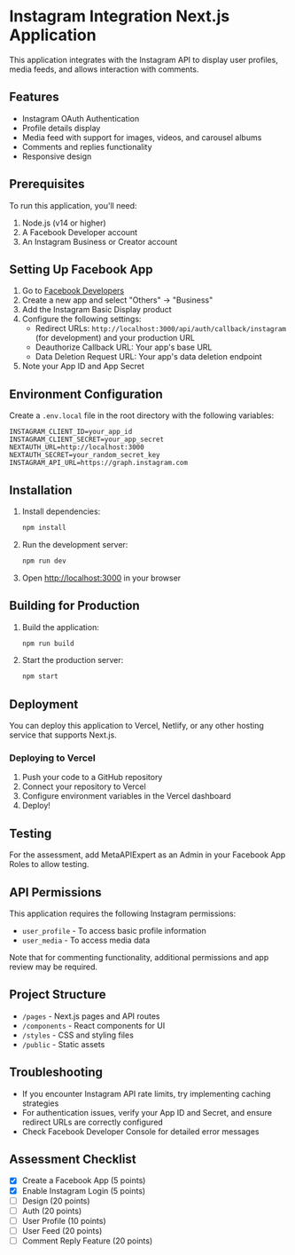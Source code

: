 # Instagram Integration Next.js Application

This application integrates with the Instagram API to display user profiles, media feeds, and allows interaction with comments.

## Features

- Instagram OAuth Authentication
- Profile details display
- Media feed with support for images, videos, and carousel albums
- Comments and replies functionality
- Responsive design

## Prerequisites

To run this application, you'll need:

1. Node.js (v14 or higher)
2. A Facebook Developer account
3. An Instagram Business or Creator account

## Setting Up Facebook App

1. Go to [Facebook Developers](https://developers.facebook.com/apps/)
2. Create a new app and select "Others" → "Business"
3. Add the Instagram Basic Display product
4. Configure the following settings:
   - Redirect URLs: `http://localhost:3000/api/auth/callback/instagram` (for development) and your production URL
   - Deauthorize Callback URL: Your app's base URL
   - Data Deletion Request URL: Your app's data deletion endpoint
5. Note your App ID and App Secret

## Environment Configuration

Create a `.env.local` file in the root directory with the following variables:

```
INSTAGRAM_CLIENT_ID=your_app_id
INSTAGRAM_CLIENT_SECRET=your_app_secret
NEXTAUTH_URL=http://localhost:3000
NEXTAUTH_SECRET=your_random_secret_key
INSTAGRAM_API_URL=https://graph.instagram.com
```

## Installation

1. Install dependencies:
   ```bash
   npm install
   ```

2. Run the development server:
   ```bash
   npm run dev
   ```

3. Open [http://localhost:3000](http://localhost:3000) in your browser

## Building for Production

1. Build the application:
   ```bash
   npm run build
   ```

2. Start the production server:
   ```bash
   npm start
   ```

## Deployment

You can deploy this application to Vercel, Netlify, or any other hosting service that supports Next.js.

### Deploying to Vercel

1. Push your code to a GitHub repository
2. Connect your repository to Vercel
3. Configure environment variables in the Vercel dashboard
4. Deploy!

## Testing

For the assessment, add MetaAPIExpert as an Admin in your Facebook App Roles to allow testing.

## API Permissions

This application requires the following Instagram permissions:
- `user_profile` - To access basic profile information
- `user_media` - To access media data

Note that for commenting functionality, additional permissions and app review may be required.

## Project Structure

- `/pages` - Next.js pages and API routes
- `/components` - React components for UI
- `/styles` - CSS and styling files
- `/public` - Static assets

## Troubleshooting

- If you encounter Instagram API rate limits, try implementing caching strategies
- For authentication issues, verify your App ID and Secret, and ensure redirect URLs are correctly configured
- Check Facebook Developer Console for detailed error messages

## Assessment Checklist

- [x] Create a Facebook App (5 points)
- [x] Enable Instagram Login (5 points)
- [ ] Design (20 points)
- [ ] Auth (20 points)
- [ ] User Profile (10 points)
- [ ] User Feed (20 points)
- [ ] Comment Reply Feature (20 points)